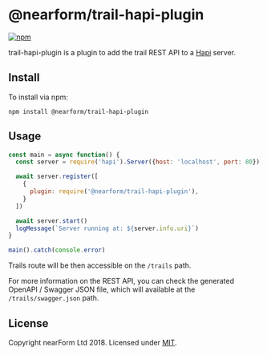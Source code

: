 # @nearform/trail-hapi-plugin

[![npm][npm-badge]][npm-url]

trail-hapi-plugin is a plugin to add the trail REST API to a [Hapi][hapi] server.

## Install

To install via npm:

```
npm install @nearform/trail-hapi-plugin
```

## Usage

```javascript
const main = async function() {
  const server = require('hapi').Server({host: 'localhost', port: 80})

  await server.register([
    {
      plugin: require('@nearform/trail-hapi-plugin'),
    }
  ])

  await server.start()
  logMessage(`Server running at: ${server.info.uri}`)
}

main().catch(console.error)
```

Trails route will be then accessible on the `/trails` path.

For more information on the REST API, you can check the generated OpenAPI / Swagger JSON file, which will available at the `/trails/swagger.json` path.

## License

Copyright nearForm Ltd 2018. Licensed under [MIT][license].

[npm-url]: https://npmjs.org/package/@nearform/trail-hapi-plugin
[npm-badge]: https://img.shields.io/npm/v/@nearform/trail-hapi-plugin.svg
[hapi]: https://hapijs.com/
[license]: ./LICENSE.md
